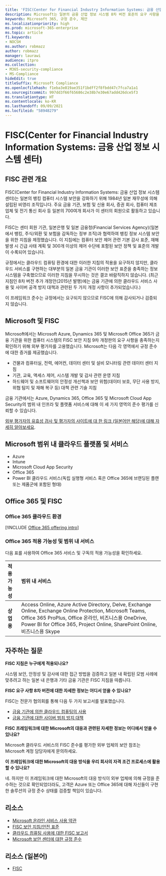 ```yaml
---
title: 'FISC(Center for Financial Industry Information Systems: 금융 산업 정보 시스템 센터)'
description: Microsoft는 일본의 금융 산업 정보 시스템 8차 버전 표준의 요구 사항을 충족합니다.
keywords: Microsoft 365, 규정 준수, 제안
ms.localizationpriority: high
ms.prod: microsoft-365-enterprise
ms.topic: article
f1.keywords:
- NOCSH
ms.author: robmazz
author: robmazz
manager: laurawi
audience: itpro
ms.collection:
- M365-security-compliance
- MS-Compliance
hideEdit: true
titleSuffix: Microsoft Compliance
ms.openlocfilehash: f1eba3e819ae351f1bdff2f8fbdd47c7fca7a1a1
ms.sourcegitcommit: 997dd3f66f65686c2e38b7e30e67add426dce5f3
ms.translationtype: HT
ms.contentlocale: ko-KR
ms.lasthandoff: 09/09/2021
ms.locfileid: "58948279"
---
```

# <a name="center-for-financial-industry-information-systems-fisc"></a>FISC(Center for Financial Industry Information Systems: 금융 산업 정보 시스템 센터)

## <a name="fisc-overview"></a>FISC 관련 개요

FISC(Center for Financial Industry Information Systems: 금융 산업 정보 시스템 센터)는 일본의 뱅킹 컴퓨터 시스템 보안을 강화하기 위해 1984년 일본 재무성에 의해 설립된 비영리 조직입니다. 주요 금융 기관, 보험 및 신용 회사, 증권 회사, 컴퓨터 제조업체 및 전기 통신 회사 등 일본의 700여개 회사가 이 센터의 회원으로 활동하고 있습니다.

FISC는 센터 회원 기관, 일본은행 및 일본 금융청(Financial Services Agency)(일본에서 뱅킹, 주식/외환 및 보험을 감독하는 정부 조직)과 협력하여 뱅킹 정보 시스템 보안을 위한 지침을 제정했습니다. 이 지침에는 컴퓨터 보안 제어 관련 기본 감사 표준, 재해 발생 시 긴급 사태 계획 및 300개 이상의 제어 수단에 포함된 보안 정책 및 표준의 개발이 수록되어 있습니다.

규정에서는 클라우드 컴퓨팅 환경에 대한 이러한 지침의 적용을 요구하지 않지만, 클라우드 서비스를 구현하는 대부분의 일본 금융 기관이 이러한 보안 표준을 충족하는 정보 시스템을 구축했으므로 이러한 지침을 무시하는 것은 결코 바람직하지 않습니다. (최근 지침인 8차 버전 추가 개정안(2015년 발행)에는 금융 기관에 의한 클라우드 서비스 사용 및 사이버 공격 방지 대책과 관련된 두 가지 개정 사항이 추가되었습니다.)

이 프레임워크 준수는 규정에서는 요구되지 않으므로 FISC에 의해 감사되거나 검증되지 않습니다.

## <a name="microsoft-and-fisc"></a>Microsoft 및 FISC

Microsoft에서는 Microsoft Azure, Dynamics 365 및 Microsoft Office 365가 금융 기관을 위한 컴퓨터 시스템의 FISC 보안 지침 9차 개정판의 요구 사항을 충족하는지 확인하기 위해 외부 평가자를 고용했습니다. Microsoft는 다음 각 영역에서 규정 준수에 대한 증거를 제공했습니다.

- 건물과 컴퓨터실, 전력, 에어컨, 데이터 센터 및 설비 모니터링 관련 데이터 센터 지침
- 기관, 교육, 액세스 제어, 시스템 개발 및 감사 관련 운영 지침
- 하드웨어 및 소프트웨어의 안정성 개선책과 보안 위험(데이터 보호, 무단 사용 방지, 위협 탐지 및 재해 복구 등) 대책 관련 기술 지침

금융 기관에서는 Azure, Dynamics 365, Office 365 및 Microsoft Cloud App Security의 범위 내 인프라 및 플랫폼 서비스에 대해 이 세 가지 영역의 준수 평가를 신뢰할 수 있습니다. 

[외부 평가자의 유효성 검사 및 평가자의 사이트에 대 한 링크 (일본어만 해당)에 대해 자세히 알아보세요](https://cloudblogs.microsoft.com/industry-blog/ja-jp/financial-services/2018/05/11/fisc_v9/).

## <a name="microsoft-in-scope-cloud-platforms--services"></a>Microsoft 범위 내 클라우드 플랫폼 및 서비스

- Azure
- Intune
- Microsoft Cloud App Security
- Office 365
- Power BI 클라우드 서비스(독립 실행형 서비스 혹은 Office 365에 브랜딩된 플랜 또는 제품군에 포함된 형태)

## <a name="office-365-and-fisc"></a>Office 365 및 FISC

### <a name="office-365-cloud-environments"></a>Office 365 클라우드 환경

[!INCLUDE [Office 365 offering intro](../includes/o365-offering-introduction.md)]

### <a name="office-365-applicability-and-in-scope-services"></a>Office 365 적용 가능성 및 범위 내 서비스

다음 표를 사용하여 Office 365 서비스 및 구독의 적용 가능성을 확인하세요.

| **적용 가능성** | **범위 내 서비스** |
|:------------------|:----------------------|
| **상업용** | Access Online, Azure Active Directory, Delve, Exchange Online, Exchange Online Protection, Microsoft Teams, Office 365 ProPlus, Office 온라인, 비즈니스용 OneDrive, Power BI for Office 365, Project Online, SharePoint Online, 비즈니스용 Skype |

## <a name="frequently-asked-questions"></a>자주하는 질문

**FISC 지침은 누구에게 적용되나요?**

시스템 보안, 안정성 및 감사에 대한 접근 방법을 검증하고 일본 내 확립된 모범 사례에 맞추려고 하는 일본 내 은행과 기타 금융 기관은 FISC 지침을 따릅니다.

**FISC 요구 사항 8차 버전에 대한 자세한 정보는 어디서 얻을 수 있나요?**

FISC는 전문가 협의회를 통해 다음 두 가지 보고서를 발표했습니다.

- [금융 기관에 의한 클라우드 컴퓨팅의 사용](https://aka.ms/cloud-computing-report-en)
- [금융 기관에 대한 사이버 범죄 방지 대책](https://aka.ms/cyberattack-counter)

**FISC 프레임워크에 대한 Microsoft의 대응과 관련된 자세한 정보는 어디에서 얻을 수 있나요?**

Microsoft 클라우드 서비스의 FISC 준수를 평가한 외부 업체의 보안 참조는 Microsoft 계정 담당자에게 문의하세요.

**이 프레임워크에 대한 Microsoft의 대응 방식을 우리 회사의 자격 조건 프로세스에 활용할 수 있나요?**

네. 하지만 이 프레임워크에 대한 Microsoft의 대응 방식이 외부 업체에 의해 규정을 준수하는 것으로 확인되었더라도, 고객은 Azure 또는 Office 365에 대해 자신들이 구현한 솔루션의 규정 준수 상태를 검증할 책임이 있습니다.

## <a name="resources"></a>리소스

- [Microsoft 온라인 서비스 사용 약관](https://aka.ms/Online-Services-Terms)
- [FISC 보안 지침/안전 표준](https://www.fisc.or.jp/english)
- [클라우드 컴퓨팅 사용에 대한 FISC 보고서](https://aka.ms/cloud-computing-report-en)
- [Microsoft 보안 센터에 대한 규정 준수](https://www.microsoft.com/trust-center/compliance/compliance-overview)

## <a name="resources-in-japanese"></a>리소스 (일본어)

- [FISC](https://www.fisc.or.jp/)
